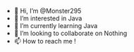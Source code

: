 - 👋 Hi, I’m @Monster295
- 👀 I’m interested in Java
- 🌱 I’m currently learning Java
- 💞️ I’m looking to collaborate on Nothing
- 📫 How to reach me !

<!---
Monster295/Monster295 is a ✨ special ✨ repository because its `README.md` (this file) appears on your GitHub profile.
You can click the Preview link to take a look at your changes.
--->
